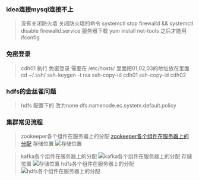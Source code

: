 ### idea连接mysql连接不上
>没有关闭防火墙 
> 关闭防火墙的命令 
>systemctl stop firewalld && systemctl disable firewalld.service
服务器下载 yum install net-tools 之后才能用 ifconfig
### 免密登录
>cdh01 执⾏    免密登录 需要在 /etc/hosts/ 里面把01,02,03的地址放在里面
>cd ~/.ssh/
>ssh-keygen -t rsa
>ssh-copy-id cdh01
>ssh-copy-id cdh02
### hdfs的金丝雀问题
> hdfs 配置下的 改为none
dfs.namenode.ec.system.default.policy

### 集群常见流程
>zookeeper各个组件在服务器上的分配
> [zookeeper各个组件在服务器上的分配](C:/Users/LEGION/AppData/Local/Temp/d9b2f83b-c723-40b5-9725-05b94cc0860f.png)
>存储位置
>![存储位置](C:/Users/LEGION/AppData/Local/Temp/735e8505-c0a5-41d9-af7e-1df399a564a8.png)

>kafka各个组件在服务器上的分配
> ![kafka各个组件在服务器上的分配](C:/Users/LEGION/AppData/Local/Temp/f8c574b7-1598-400f-898f-6536b8f40cfe.png)
> 存储位置
> ![存储位置](C:/Users/LEGION/AppData/Local/Temp/3ccf808a-7bbd-4cc0-9ff0-c014b8663928.png)
> hdfs各个组件在服务器上的分配
> ![hdfs各个组件在服务器上的分配](C:/Users/LEGION/AppData/Local/Temp/a4457331-e553-4a31-b2bf-36b0e8250448.png)